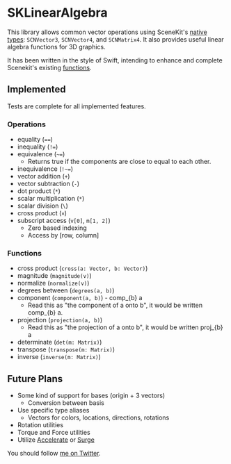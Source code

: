 # SKLinearAlgebra


This library allows common vector operations using SceneKit's
[native types](https://developer.apple.com/library/ios/documentation/SceneKit/Reference/SceneKit_DataTypes/): 
`SCNVector3`, `SCNVector4`, and `SCNMatrix4`. It also provides useful
linear algebra functions for 3D graphics.

It has been written in the style of Swift, intending to enhance and complete 
Scenekit's existing
[functions](https://developer.apple.com/library/mac/documentation/SceneKit/Reference/SceneKit_Functions/).

## Implemented

Tests are complete for all implemented features.

### Operations

- equality (`==`)
- inequality (`!=`)
- equivalence (`~=`)
  - Returns true if the components are close to equal to each other.
- inequivalence (`!~=`)
- vector addition (`+`)
- vector subtraction (`-`)
- dot product (`*`)
- scalar multiplication (`*`)
- scalar division (`\`)
- cross product (`×`)
- subscript access (`v[0]`, `m[1, 2]`)
  - Zero based indexing
  - Access by [row, column]

### Functions

- cross product (`cross(a: Vector, b: Vector)`)
- magnitude (`magnitude(v)`)
- normalize (`normalize(v)`)
- degrees between (`degrees(a, b)`)
- component (`component(a, b)`) - comp_{b} a
  - Read this as "the component of a onto b", it would be written comp_{b} a.
- projection (`projection(a, b)`)
  - Read this as "the projection of a onto b", it would be written proj_{b} a
- determinate (`det(m: Matrix)`)
- transpose (`transpose(m: Matrix)`)
- inverse (`inverse(m: Matrix)`)

## Future Plans

- Some kind of support for bases (origin + 3 vectors)
  - Conversion between basis
- Use specific type aliases
  - Vectors for colors, locations, directions, rotations
- Rotation utilities
- Torque and Force utilities
- Utilize [Accelerate](https://developer.apple.com/library/mac/documentation/Accelerate/Reference/AccelerateFWRef/) or [Surge](https://github.com/mattt/Surge)




You should follow [me on Twitter](https://twitter.com/apexskier).
